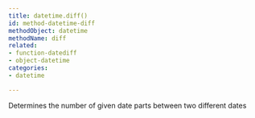 ```yaml
---
title: datetime.diff()
id: method-datetime-diff
methodObject: datetime
methodName: diff
related:
- function-datediff
- object-datetime
categories:
- datetime

---
```


Determines the number of given date parts between two different dates
